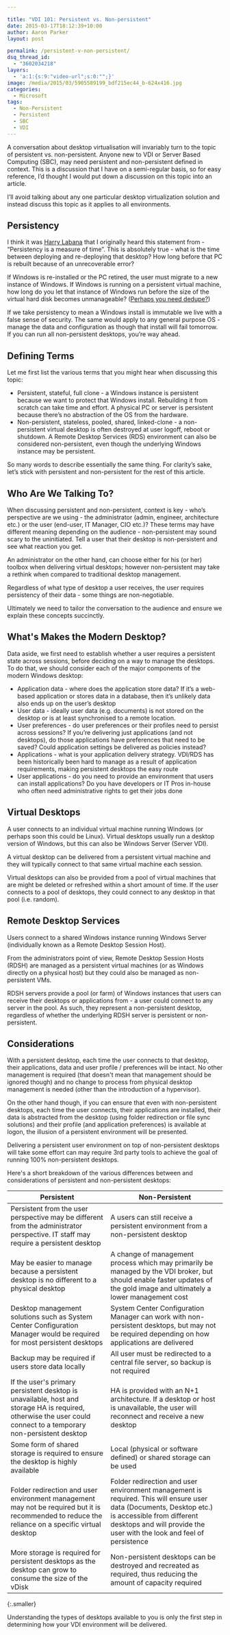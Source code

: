 ```yaml
---

title: "VDI 101: Persistent vs. Non-persistent"
date: 2015-03-17T18:12:39+10:00
author: Aaron Parker
layout: post

permalink: /persistent-v-non-persistent/
dsq_thread_id:
  - "3602034218"
layers:
  - 'a:1:{s:9:"video-url";s:0:"";}'
image: /media/2015/03/5905589199_bdf215ec44_b-624x416.jpg
categories:
  - Microsoft
tags:
  - Non-Persistent
  - Persistent
  - SBC
  - VDI
---
```

A conversation about desktop virtualisation will invariably turn to the topic of persistent vs. non-persistent. Anyone new to VDI or Server Based Computing (SBC), may need persistent and non-persistent defined in context. This is a discussion that I have on a semi-regular basis, so for easy reference, I’d thought I would put down a discussion on this topic into an article.

I’ll avoid talking about any one particular desktop virtualization solution and instead discuss this topic as it applies to all environments.

## Persistency

I think it was [Harry Labana](https://twitter.com/harrylabana) that I originally heard this statement from - “Persistency is a measure of time”. This is absolutely true - what is the time between deploying and re-deploying that desktop? How long before that PC is rebuilt because of an unrecoverable error?

If Windows is re-installed or the PC retired, the user must migrate to a new instance of Windows. If Windows is running on a persistent virtual machine, how long do you let that instance of Windows run before the size of the virtual hard disk becomes unmanageable? ([Perhaps you need dedupe?](http://www.atlantiscomputing.com/))

If we take persistency to mean a Windows install is immutable we live with a false sense of security. The same would apply to any general purpose OS - manage the data and configuration as though that install will fail tomorrow. If you can run all non-persistent desktops, you’re way ahead.

## Defining Terms

Let me first list the various terms that you might hear when discussing this topic:

* Persistent, stateful, full clone - a Windows instance is persistent because we want to protect that Windows install. Rebuilding it from scratch can take time and effort. A physical PC or server is persistent because there’s no abstraction of the OS from the hardware.
* Non-persistent, stateless, pooled, shared, linked-clone - a non-persistent virtual desktop is often destroyed at user logoff, reboot or shutdown. A Remote Desktop Services (RDS) environment can also be considered non-persistent, even though the underlying Windows instance may be persistent.

So many words to describe essentially the same thing. For clarity’s sake, let’s stick with persistent and non-persistent for the rest of this article.

## Who Are We Talking To?

When discussing persistent and non-persistent, context is key - who’s perspective are we using - the administrator (admin, engineer, architecture etc.) or the user (end-user, IT Manager, CIO etc.)? These terms may have different meaning depending on the audience - non-persistent may sound scary to the uninitiated. Tell a user that their desktop is non-persistent and see what reaction you get.

An administrator on the other hand, can choose either for his (or her) toolbox when delivering virtual desktops; however non-persistent may take a rethink when compared to traditional desktop management.

Regardless of what type of desktop a user receives, the user requires persistency of their data - some things are non-negotiable.

Ultimately we need to tailor the conversation to the audience and ensure we explain these concepts succinctly.

## What's Makes the Modern Desktop?

Data aside, we first need to establish whether a user requires a persistent state across sessions, before deciding on a way to manage the desktops. To do that, we should consider each of the major components of the modern Windows desktop:

* Application data - where does the application store data? If it’s a web-based application or stores data in a database, then it’s unlikely data also ends up on the user’s desktop
* User data - ideally user data (e.g. documents) is not stored on the desktop or is at least synchronised to a remote location.
* User preferences - do user preferences or their profiles need to persist across sessions? If you’re delivering just applications (and not desktops), do those applications have preferences that need to be saved? Could application settings be delivered as policies instead?
* Applications - what is your application delivery strategy. VDI/RDS has been historically been hard to manage as a result of application requirements, making persistent desktops the easy route
* User applications - do you need to provide an environment that users can install applications? Do you have developers or IT Pros in-house who often need administrative rights to get their jobs done

## Virtual Desktops

A user connects to an individual virtual machine running Windows (or perhaps soon this could be Linux). Virtual desktops usually run a desktop version of Windows, but this can also be Windows Server (Server VDI).

A virtual desktop can be delivered from a persistent virtual machine and they will typically connect to that same virtual machine each session.

Virtual desktops can also be provided from a pool of virtual machines that are might be deleted or refreshed within a short amount of time. If the user connects to a pool of desktops, they could connect to any desktop in that pool (i.e. random).

## Remote Desktop Services

Users connect to a shared Windows instance running Windows Server (individually known as a Remote Desktop Session Host).

From the administrators point of view, Remote Desktop Session Hosts (RDSH) are managed as a persistent virtual machines (or as Windows directly on a physical host) but they could also be managed as non-persistent VMs.

RDSH servers provide a pool (or farm) of Windows instances that users can receive their desktops or applications from - a user could connect to any server in the pool. As such, they represent a non-persistent desktop, regardless of whether the underlying RDSH server is persistent or non-persistent.

## Considerations

With a persistent desktop, each time the user connects to that desktop, their applications, data and user profile / preferences will be intact. No other management is required (that doesn't mean that management should be ignored though) and no change to process from physical desktop management is needed (other than the introduction of a hypervisor).

On the other hand though, if you can ensure that even with non-persistent desktops, each time the user connects, their applications are installed, their data is abstracted from the desktop (using folder redirection or file sync solutions) and their profile (and application preferences) is available at logon, the illusion of a persistent environment will be presented.

Delivering a persistent user environment on top of non-persistent desktops will take some effort can may require 3rd party tools to achieve the goal of running 100% non-persistent desktops.

Here's a short breakdown of the various differences between and considerations of persistent and non-persistent desktops:

|Persistent|Non-Persistent                                                                                      |
|----------|----------------------------------------------------------------------------------------------------|
|Persistent from the user perspective may be different from the administrator perspective. IT staff may require a persistent desktop|A users can still receive a persistent environment from a non-persistent desktop                    |
|May be easier to manage because a persistent desktop is no different to a physical desktop|A change of management process which may primarily be managed by the VDI broker, but should enable faster updates of the gold image and ultimately a lower management cost|
|Desktop management solutions such as System Center Configuration Manager would be required for most persistent desktops|System Center Configuration Manager can work with non-persistent desktops, but may not be required depending on how applications are delivered|
|Backup may be required if users store data locally|All user must be redirected to a central file server, so backup is not required                     |
|If the user's primary persistent desktop is unavailable, host and storage HA is required, otherwise the user could connect to a temporary non-persistent desktop|HA is provided with an N+1 architecture. If a desktop or host is unavailable, the user will reconnect and receive a new desktop|
|Some form of shared storage is required to ensure the desktop is highly available|Local (physical or software defined) or shared storage can be used                                  |
|Folder redirection and user environment management may not be required but it is recommended to reduce the reliance on a specific virtual desktop|Folder redirection and user environment management is required. This will ensure user data (Documents, Desktop etc.) is accessible from different desktops and will provide the user with the look and feel of persistence|
|More storage is required for persistent desktops as the desktop can grow to consume the size of the vDisk|Non-persistent desktops can be destroyed and recreated as required, thus reducing the amount of capacity required|
{:.smaller}

Understanding the types of desktops available to you is only the first step in determining how your VDI environment will be delivered.
